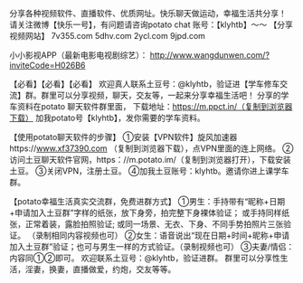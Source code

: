 分享各种视频软件、直播软件、优质网址。快乐聊天做运动，幸福生活共分享！
请关注微博【快乐一号】，有问题请咨询potato chat 账号：【klyhtb】～～
【分享视频网站】
7v355.com
5dhv.com
2ycl.com
9jpd.com

小小影视APP（最新电影电视剧综艺）： http://www.wangdunwen.com/?inviteCode=H026B6

【必看】【必看】【必看】
欢迎真人联系土豆号：@klyhtb，验证进【学车修车交流】群。群里可以分享视频，聊天，交友等，一起来分享幸福生活吧！
分享的学车资料在potato 聊天软件群里面，
下载地址：https://m.ppct.in/（复制到浏览器下载）
加我potato号【klyhtb】，发你需要的学车资料。

【使用potato聊天软件的步骤】
①安装【VPN软件】旋风加速器https://www.xf37390.com
（复制到浏览器下载），点VPN里面的连上网络。
②访问土豆聊天软件官网，https：//m.potato.im/（复制到浏览器打开），下载安装土豆。
③关闭VPN，注册土豆。
④加我土豆账号：klyhtb。邀请你进上课学车群。

【potato幸福生活真实交流群，免费进群方式】
①男生：手持带有“昵称+日期+申请加入土豆群”字样的纸张，放下身旁，拍完整下身裸体验证；
或手持同样纸张，正常着装，露脸拍照验证;
或同一场景、无衣、下身、不同手势拍照片三张验证。
（录制相同内容视频也可）
②女生：语音说出“现在日期+时间+昵称+申请加入土豆群”验证；也可与男生一样的方式验证。（录制视频也可）
③夫妻/情侣：内容同①②即可。
欢迎联系土豆号：@klyhtb，验证进群。
群里可以分享性生活，淫妻，换妻，直播做爱，约炮，交友等等。
